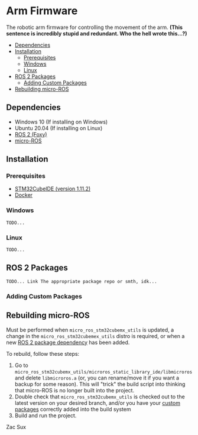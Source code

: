 # Arm Firmware

The robotic arm firmware for controlling the movement of the arm. **(This sentence is incredibly stupid and redundant. Who the hell wrote this...?)**

- [Dependencies](#dependencies)
- [Installation](#installation)
	- [Prerequisites](#prerequisites)
	- [Windows](#windows)
	- [Linux](#linux)
- [ROS 2 Packages](#ros-2-packages)
	- [Adding Custom Packages](#adding-custom-packages)
- [Rebuilding micro-ROS](#rebuilding-micro-ros)

## Dependencies

- Windows 10 (If installing on Windows)
- Ubuntu 20.04 (If installing on Linux)
- [ROS 2 (Foxy)](https://docs.ros.org/en/foxy/index.html)
- [micro-ROS](https://micro.ros.org/)

## Installation

### Prerequisites

- [STM32CubeIDE (version 1.11.2)](https://www.st.com/en/development-tools/stm32cubeide.html)
- [Docker](https://www.docker.com)

### Windows

```
TODO...
```

### Linux

```
TODO...
```

## ROS 2 Packages

```
TODO... Link The appropriate package repo or smth, idk...
```

### Adding Custom Packages

## Rebuilding micro-ROS

Must be performed when `micro_ros_stm32cubemx_utils` is updated, a change in the `micro_ros_stm32cubemex_utils` distro is required, or when a new [ROS 2 package dependency](#ros-2-packages) has been added.

To rebuild, follow these steps:
1. Go to `micro_ros_stm32cubemx_utils/microros_static_library_ide/libmicroros` and delete `libmicroros.a` (or, you can rename/move it if you want a backup for some reason). This will "trick" the build script into thinking that micro-ROS is no longer built into the project.
2. Double check that `micro_ros_stm32cubemx_utils` is checked out to the latest version on your desired branch, and/or you have your [custom packages](#adding-custom-packages) correctly added into the build system
3. Build and run the project.

Zac Sux
